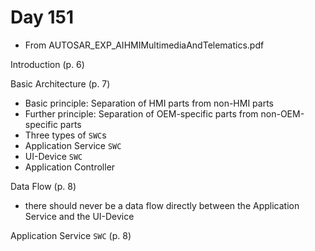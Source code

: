 # Day 151

* From AUTOSAR\_EXP\_AIHMIMultimediaAndTelematics.pdf

Introduction (p. 6)

Basic Architecture (p. 7)
* Basic principle: Separation of HMI parts from non-HMI parts
* Further principle: Separation of OEM-specific parts from non-OEM-specific parts
* Three types of `SWC`s
* Application Service `SWC`
* UI-Device `SWC`
* Application Controller

Data Flow (p. 8)
* there should never be a data flow directly between the Application Service and the UI-Device

Application Service `SWC` (p. 8)
